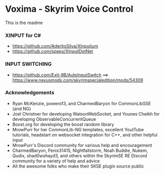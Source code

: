 # Voxima - Skyrim Voice Control

This is the readme


### XINPUT for C#
* https://github.com/AderitoSilva/XInputium
* https://github.com/speps/XInputDotNet

### INPUT SWITCHING
* https://github.com/Exit-9B/AutoInputSwitch ==> https://www.nexusmods.com/skyrimspecialedition/mods/54309


### Acknowledgements
 * Ryan McKenzie, powerof3, and CharmedBaryon for CommonLibSSE (and NG)
 * Joel Christner for developing WatsonWebSocket, and Younes Cheikh for developing ObservableConcurrentQueue
 * Boost.org for developing the boost random library
 * MrowPurr for her CommonLib-NG templates, excellent YoutTube tutorials, headstart on websocket integration for C++, and other helpful input
 * MrowPurr's Discord community for various help and encouragement
 * CharmedBaryon, Fenix31415, Nightfallstorm, Noah Buddie, Nukem, Qudix, shad0wshayd3, and others within the SkyrimSE RE Discord community for a variety of help and advice
 * All the awesome folks who make their SKSE plugin source public
